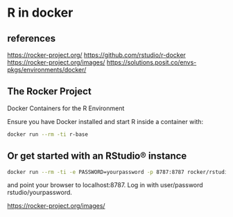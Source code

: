 # R in docker

## references

<https://rocker-project.org/>
<https://github.com/rstudio/r-docker>
<https://rocker-project.org/images/>
<https://solutions.posit.co/envs-pkgs/environments/docker/>

## The Rocker Project

Docker Containers for the R Environment

Ensure you have Docker installed and start R inside a container with:

```bash
docker run --rm -ti r-base
```

## Or get started with an RStudio® instance

```bash
docker run --rm -ti -e PASSWORD=yourpassword -p 8787:8787 rocker/rstudio

```

and point your browser to localhost:8787. Log in with user/password rstudio/yourpassword.

<https://rocker-project.org/images/>
